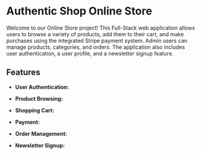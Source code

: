 # Authentic Shop Online Store

Welcome to our Online Store project! This Full-Stack web application allows users to browse a variety of products, add them to their cart, and make purchases using the integrated Stripe payment system. 
Admin users can manage products, categories, and orders. 
The application also includes user authentication, a user profile, and a newsletter signup feature.

## Features

- **User Authentication:**


- **Product Browsing:**

- **Shopping Cart:**

- **Payment:**

- **Order Management:**

- **Newsletter Signup:**

